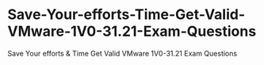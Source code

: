 # Save-Your-efforts-Time-Get-Valid-VMware-1V0-31.21-Exam-Questions
Save Your efforts &amp; Time Get Valid VMware 1V0-31.21 Exam Questions
